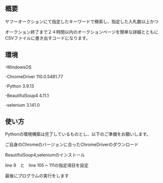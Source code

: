 ## 概要

ヤフーオークションにて指定したキーワードで検索し、指定した入札数以上かつ

オークション終了まで２４時間以内のオークションページを簡単な詳細とともにCSVファイルに書き出すコードになります。

## 環境
-WindowsOS

-ChromeDriver 110.0.5481.77

-Python 3.9.13

-BeautifulSoup4 4.11.1

-selenium 3.141.0

## 使い方
Pythonの環境構築は完了しているものとし、以下のご準備をお願いします。

ご自身のChromeのバージョンに合ったChromeDriverのダウンロード

BeautifulSoup4,seleniumのインストール

line 9　と　line 105 ~ 111の指定項目を設定

最後にプログラムの実行をします
